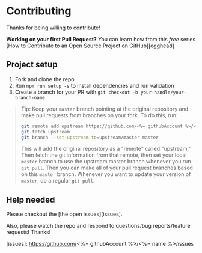# Contributing

Thanks for being willing to contribute!

**Working on your first Pull Request?** You can learn how from this _free_ series [How to Contribute
to an Open Source Project on GitHub][egghead]

## Project setup

1. Fork and clone the repo
2. Run `npm run setup -s` to install dependencies and run validation
3. Create a branch for your PR with `git checkout -b your-handle/your-branch-name`

> Tip: Keep your `master` branch pointing at the original repository and make pull requests from
> branches on your fork. To do this, run:
>
> ```sh
> git remote add upstream https://github.com/<%= githubAccount %>/<%= name %>.git
> git fetch upstream
> git branch --set-upstream-to=upstream/master master
> ```
>
> This will add the original repository as a "remote" called "upstream," Then fetch the git
> information from that remote, then set your local `master` branch to use the upstream master
> branch whenever you run `git pull`. Then you can make all of your pull request branches based on
> this `master` branch. Whenever you want to update your version of `master`, do a regular
> `git pull`.

## Help needed

Please checkout the [the open issues][issues].

Also, please watch the repo and respond to questions/bug reports/feature requests! Thanks!

[issues]: https://github.com/<%= githubAccount %>/<%= name %>/issues
